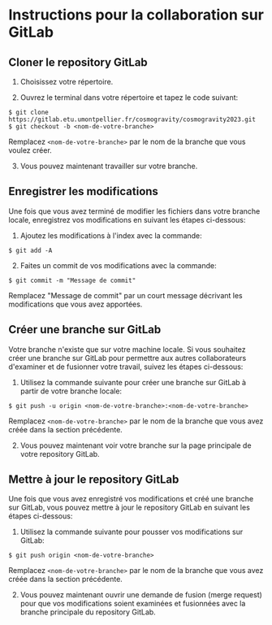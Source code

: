 # Instructions pour la collaboration sur GitLab

## Cloner le repository GitLab

1. Choisissez votre répertoire.

2. Ouvrez le terminal dans votre répertoire et tapez le code suivant:

```
$ git clone https://gitlab.etu.umontpellier.fr/cosmogravity/cosmogravity2023.git
$ git checkout -b <nom-de-votre-branche>
```
Remplacez `<nom-de-votre-branche>` par le nom de la branche que vous voulez créer.

3. Vous pouvez maintenant travailler sur votre branche.

## Enregistrer les modifications

Une fois que vous avez terminé de modifier les fichiers dans votre branche locale, enregistrez vos modifications en suivant les étapes ci-dessous:

1. Ajoutez les modifications à l'index avec la commande:

```
$ git add -A

```
2. Faites un commit de vos modifications avec la commande:

```
$ git commit -m "Message de commit"
```

Remplacez "Message de commit" par un court message décrivant les modifications que vous avez apportées.

## Créer une branche sur GitLab

Votre branche n'existe que sur votre machine locale. Si vous souhaitez créer une branche sur GitLab pour permettre aux autres collaborateurs d'examiner et de fusionner votre travail, suivez les étapes ci-dessous:

1. Utilisez la commande suivante pour créer une branche sur GitLab à partir de votre branche locale:


```
$ git push -u origin <nom-de-votre-branche>:<nom-de-votre-branche>
```


Remplacez `<nom-de-votre-branche>` par le nom de la branche que vous avez créée dans la section précédente.

2. Vous pouvez maintenant voir votre branche sur la page principale de votre repository GitLab.

## Mettre à jour le repository GitLab

Une fois que vous avez enregistré vos modifications et créé une branche sur GitLab, vous pouvez mettre à jour le repository GitLab en suivant les étapes ci-dessous:

1. Utilisez la commande suivante pour pousser vos modifications sur GitLab:

```
$ git push origin <nom-de-votre-branche>
```

Remplacez `<nom-de-votre-branche>` par le nom de la branche que vous avez créée dans la section précédente.

2. Vous pouvez maintenant ouvrir une demande de fusion (merge request) pour que vos modifications soient examinées et fusionnées avec la branche principale du repository GitLab.
